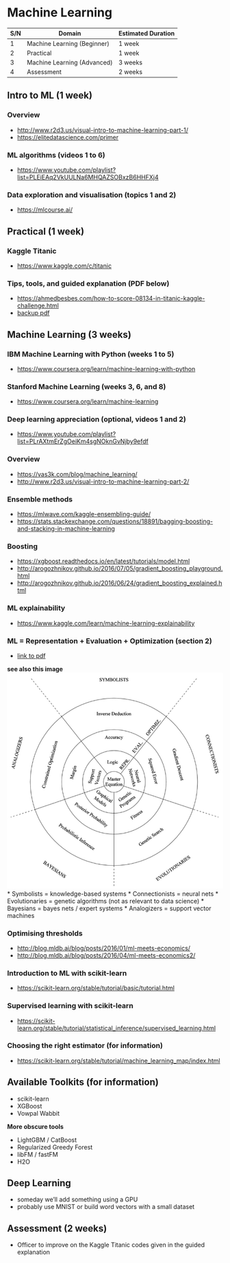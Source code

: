# Machine Learning
| S/N | Domain                      | Estimated Duration |
| --- | --------------------------- | ------------------ |
| 1   | Machine Learning (Beginner) | 1 week             |
| 2   | Practical                   | 1 week             |
| 3   | Machine Learning (Advanced) | 3 weeks            |
| 4   | Assessment                  | 2 weeks            |

##  Intro to ML (1 week)

### Overview
*   http://www.r2d3.us/visual-intro-to-machine-learning-part-1/
*   https://elitedatascience.com/primer

### ML algorithms (videos 1 to 6)
*   https://www.youtube.com/playlist?list=PLEiEAq2VkUULNa6MHQAZSOBxzB6HHFXj4

### Data exploration and visualisation (topics 1 and 2)
*   https://mlcourse.ai/


##  Practical (1 week)

### Kaggle Titanic
*   https://www.kaggle.com/c/titanic

### Tips, tools, and guided explanation (PDF below)
*   https://ahmedbesbes.com/how-to-score-08134-in-titanic-kaggle-challenge.html
*   [backup pdf](ahmedbesbes-titanic.pdf)


##  Machine Learning (3 weeks)

### IBM Machine Learning with Python (weeks 1 to 5)
*   https://www.coursera.org/learn/machine-learning-with-python

### Stanford Machine Learning (weeks 3, 6, and 8)
*   https://www.coursera.org/learn/machine-learning

### Deep learning appreciation (optional, videos 1 and 2)
*   https://www.youtube.com/playlist?list=PLrAXtmErZgOeiKm4sgNOknGvNjby9efdf

### Overview
*   https://vas3k.com/blog/machine_learning/
*   http://www.r2d3.us/visual-intro-to-machine-learning-part-2/

### Ensemble methods
*   https://mlwave.com/kaggle-ensembling-guide/
*   https://stats.stackexchange.com/questions/18891/bagging-boosting-and-stacking-in-machine-learning

### Boosting
*   https://xgboost.readthedocs.io/en/latest/tutorials/model.html
*   http://arogozhnikov.github.io/2016/07/05/gradient_boosting_playground.html
*   http://arogozhnikov.github.io/2016/06/24/gradient_boosting_explained.html

### ML explainability
*   https://www.kaggle.com/learn/machine-learning-explainability

### ML = Representation + Evaluation + Optimization (section 2)
*   [link to pdf](https://homes.cs.washington.edu/~pedrod/papers/cacm12.pdf)

**see also this image**
![Representation, Evaluation, and Optimization steps for 5 different ML approaches](reo.png)
    *   Symbolists = knowledge-based systems
    *   Connectionists = neural nets
    *   Evolutionaries = genetic algorithms (not as relevant to data science)
    *   Bayesians = bayes nets / expert systems
    *   Analogizers = support vector machines



### Optimising thresholds
*   http://blog.mldb.ai/blog/posts/2016/01/ml-meets-economics/
*   http://blog.mldb.ai/blog/posts/2016/04/ml-meets-economics2/

### Introduction to ML with scikit-learn
*   https://scikit-learn.org/stable/tutorial/basic/tutorial.html

### Supervised learning with scikit-learn
*   https://scikit-learn.org/stable/tutorial/statistical_inference/supervised_learning.html

### Choosing the right estimator (for information)
*   https://scikit-learn.org/stable/tutorial/machine_learning_map/index.html

##  Available Toolkits (for information)

*   scikit-learn
*   XGBoost
*   Vowpal Wabbit

**More obscure tools**

*   LightGBM / CatBoost
*   Regularized Greedy Forest
*   libFM / fastFM
*   H2O

##  Deep Learning
*   someday we’ll add something using a GPU
*   probably use MNIST or build word vectors with a small dataset


##  Assessment (2 weeks)
*   Officer to improve on the Kaggle Titanic codes given in the guided explanation
